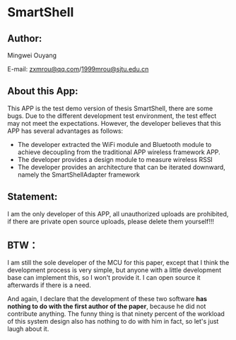 # SmartShell

## Author:
Mingwei Ouyang

E-mail: zxmrou@qq.com/1999mrou@sjtu.edu.cn

##  About this App:
This APP is the test demo version of thesis SmartShell, there are some bugs. Due to the different development test environment, the test effect may not meet the expectations. However, the developer believes that this APP has several advantages as follows:
* The developer extracted the WiFi module and Bluetooth module to achieve decoupling from the traditional APP wireless framework APP.
* The developer provides a design module to measure wireless RSSI
* The developer provides an architecture that can be iterated downward, namely the SmartShellAdapter framework

## Statement:
I am the only developer of this APP, all unauthorized uploads are prohibited, if there are private open source uploads, please delete them yourself!!!

## BTW：
I am still the sole developer of the MCU for this paper, except that I think the development process is very simple, but anyone with a little development base can implement this, so I won't provide it. I can open source it afterwards if there is a need.

And again, I declare that the development of these two software **has nothing to do with the first author of the paper**, because he did not contribute anything. The funny thing is that ninety percent of the workload of this system design also has nothing to do with him in fact, so let's just laugh about it.
